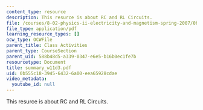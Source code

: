 ```yaml
---
content_type: resource
description: This resurce is about RC and RL Circuits.
file: /courses/8-02-physics-ii-electricity-and-magnetism-spring-2007/0b555c18394564326a00eea65928cdae_summary_w11d3.pdf
file_type: application/pdf
learning_resource_types: []
ocw_type: OCWFile
parent_title: Class Activities
parent_type: CourseSection
parent_uid: 588b48d5-a339-0347-e6e5-b16b0ec1fe7b
resourcetype: Document
title: summary_w11d3.pdf
uid: 0b555c18-3945-6432-6a00-eea65928cdae
video_metadata:
  youtube_id: null
---
```

This resurce is about RC and RL Circuits.

